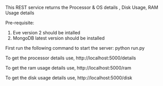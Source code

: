 
This REST service returns the Processor & OS details , Disk Usage, RAM Usage details 

Pre-requisite:
1. Eve version 2 should be intalled
2. MongoDB latest version should be installed

First run the following command to start the server:
python run.py

To get the processor details use,
http://localhost:5000/details

To get the ram usage details use,
http://localhost:5000/ram

To get the disk usage details use,
http://localhost:5000/disk